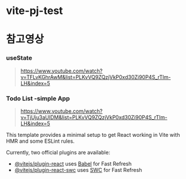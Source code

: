 # vite-pj-test

# 참고영상

### useState

> https://www.youtube.com/watch?v=TFLvKGhrAwM&list=PLKvVQ9ZQzjVkP0xd30Zi90P4S_rTlm-LH&index=5

### Todo List -simple App

> https://www.youtube.com/watch?v=TjUju3aUIDM&list=PLKvVQ9ZQzjVkP0xd30Zi90P4S_rTlm-LH&index=5

This template provides a minimal setup to get React working in Vite with HMR and some ESLint rules.

Currently, two official plugins are available:

- [@vitejs/plugin-react](https://github.com/vitejs/vite-plugin-react/blob/main/packages/plugin-react/README.md) uses [Babel](https://babeljs.io/) for Fast Refresh
- [@vitejs/plugin-react-swc](https://github.com/vitejs/vite-plugin-react-swc) uses [SWC](https://swc.rs/) for Fast Refresh
